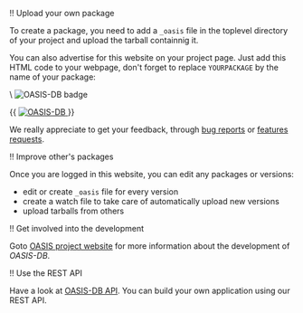 
!! Upload your own package

To create a package, you need to add a `_oasis` file in the toplevel directory
of your project and upload the tarball containnig it. 

You can also advertise for this website on your project page. Just add this 
HTML code to your webpage, don't forget to replace `YOURPACKAGE` by the name 
of your package:

\ ![OASIS-DB badge](oasis-db-badge.png)

{{
    <a href="http://oasis.ocamlcore.org/browse?pkg=YOURPACKAGE">
      <img
      src="http://oasis.ocamlcore.org/oasis-db-badge.png"
      alt="OASIS-DB" style="border: none;" />
    </a>
}}

We really appreciate to get your feedback, through 
[bug reports](https://forge.ocamlcore.org/tracker/?group_id=54&atid=291) or 
[features requests](https://forge.ocamlcore.org/tracker/?atid=294&group_id=54&func=browse).

!! Improve other's packages

Once you are logged in this website, you can edit any packages or versions:

* edit or create `_oasis` file for every version
* create a watch file to take care of automatically upload new versions
* upload tarballs from others

!! Get involved into the development

Goto [OASIS project website](http://oasis.forge.ocamlcore.org) for more
information about the development of *OASIS-DB*.

!! Use the REST API

Have a look at [OASIS-DB API](../api/help). You can build your own application 
using our REST API.
